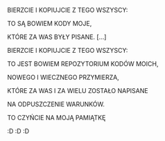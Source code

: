 BIERZCIE I KOPIUJCIE Z TEGO WSZYSCY:

TO SĄ BOWIEM KODY MOJE,

KTÓRE ZA WAS BYŁY PISANE. [...]

BIERZCIE I KOPIUJCIE Z TEGO WSZYSCY:

TO JEST BOWIEM REPOZYTORIUM KODÓW MOICH,

NOWEGO I WIECZNEGO PRZYMIERZA,

KTÓRE ZA WAS I ZA WIELU ZOSTAŁO NAPISANE

NA ODPUSZCZENIE WARUNKÓW.

TO CZYŃCIE NA MOJĄ PAMIĄTKĘ


:D :D :D 
